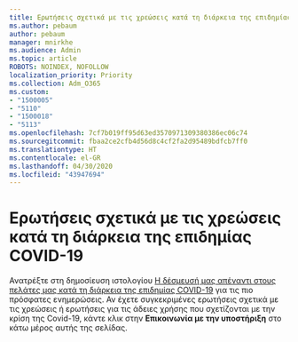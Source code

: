 ```yaml
---
title: Ερωτήσεις σχετικά με τις χρεώσεις κατά τη διάρκεια της επιδημίας COVID-19
ms.author: pebaum
author: pebaum
manager: mnirkhe
ms.audience: Admin
ms.topic: article
ROBOTS: NOINDEX, NOFOLLOW
localization_priority: Priority
ms.collection: Adm_O365
ms.custom:
- "1500005"
- "5110"
- "1500018"
- "5113"
ms.openlocfilehash: 7cf7b019ff95d63ed3570971309380386ec06c74
ms.sourcegitcommit: fbaa2ce2cfb4d56d8c4cf2fa2d95489bdfcb7ff0
ms.translationtype: HT
ms.contentlocale: el-GR
ms.lasthandoff: 04/30/2020
ms.locfileid: "43947694"
---
```

# <a name="covid-19-billing-questions"></a>Ερωτήσεις σχετικά με τις χρεώσεις κατά τη διάρκεια της επιδημίας COVID-19

Ανατρέξτε στη δημοσίευση ιστολογίου [Η δέσμευσή μας απέναντι στους πελάτες μας κατά τη διάρκεια της επιδημίας COVID-19](https://www.microsoft.com/microsoft-365/blog/2020/03/05/our-commitment-to-customers-during-covid-19/) για τις πιο πρόσφατες ενημερώσεις.  Αν έχετε συγκεκριμένες ερωτήσεις σχετικά με τις χρεώσεις ή ερωτήσεις για τις άδειες χρήσης που σχετίζονται με την κρίση της Covid-19, κάντε κλικ στην **Επικοινωνία με την υποστήριξη** στο κάτω μέρος αυτής της σελίδας.
